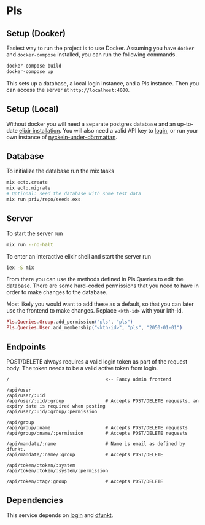 # Pls

## Setup (Docker)

Easiest way to run the project is to use Docker. Assuming you have
`docker` and `docker-compose` installed, you can run the following
commands.

```bash
docker-compose build
docker-compose up
```

This sets up a database, a local login instance, and a Pls instance.
Then you can access the server at `http://localhost:4000`.

## Setup (Local)

Without docker you will need a separate postgres database and
an up-to-date [elixir installation](https://elixir-lang.org/install.html).
You will also need a valid API key to [login](https://github.com/datasektionen/login), or run your own instance of [nyckeln-under-dörrmattan](https://github.com/datasektionen/nyckeln-under-dorrmattan).

## Database

To initialize the database run the mix tasks

```bash
mix ecto.create
mix ecto.migrate
# Optional: seed the database with some test data
mix run priv/repo/seeds.exs
```

## Server

To start the server run

```bash
mix run --no-halt
```

To enter an interactive elixir shell and start the server run

```bash
iex -S mix
```

From there you can use the methods defined in Pls.Queries to edit the
database. There are some hard-coded permissions that you need to have
in order to make changes to the database.

Most likely you would want to add these as a default, so
that you can later use the frontend to make changes. Replace
`<kth-id>` with your kth-id.

```elixir
Pls.Queries.Group.add_permission("pls", "pls")
Pls.Queries.User.add_membership("<kth-id>", "pls", "2050-01-01")
```

## Endpoints

POST/DELETE always requires a valid login token as part of the request
body. The token needs to be a valid active token from login.

```
/                                   <-- Fancy admin frontend

/api/user
/api/user/:uid
/api/user/:uid/:group               # Accepts POST/DELETE requests. an expiry date is required when posting
/api/user/:uid/:group/:permission

/api/group
/api/group/:name                    # Accepts POST/DELETE requests
/api/group/:name/:permission        # Accepts POST/DELETE requests

/api/mandate/:name                  # Name is email as defined by dfunkt.
/api/mandate/:name/:group           # Accepts POST/DELETE

/api/token/:token/:system
/api/token/:token/:system/:permission

/api/token/:tag/:group              # Accepts POST/DELETE
```

## Dependencies

This service depends on [login](https://github.com/datasektionen/login)
and [dfunkt](https://github.com/datasektionen/dfunkt/).

